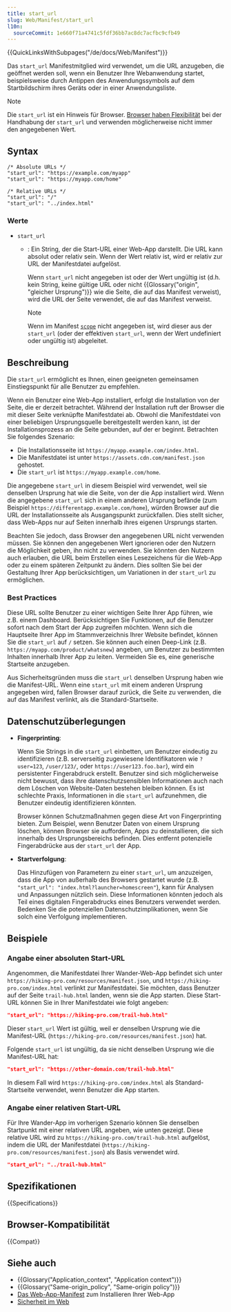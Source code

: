 ```yaml
---
title: start_url
slug: Web/Manifest/start_url
l10n:
  sourceCommit: 1e660f71a4741c5fdf36bb7ac8dc7acfbc9cfb49
---
```


{{QuickLinksWithSubpages("/de/docs/Web/Manifest")}}

Das `start_url` Manifestmitglied wird verwendet, um die URL anzugeben, die geöffnet werden soll, wenn ein Benutzer Ihre Webanwendung startet, beispielsweise durch Antippen des Anwendungssymbols auf dem Startbildschirm ihres Geräts oder in einer Anwendungsliste.

> [!NOTE]
> Die `start_url` ist ein Hinweis für Browser. [Browser haben Flexibilität](#beschreibung) bei der Handhabung der `start_url` und verwenden möglicherweise nicht immer den angegebenen Wert.

## Syntax

```json-nolint
/* Absolute URLs */
"start_url": "https://example.com/myapp"
"start_url": "https://myapp.com/home"

/* Relative URLs */
"start_url": "/"
"start_url": "../index.html"
```

### Werte

- `start_url`

  - : Ein String, der die Start-URL einer Web-App darstellt.
    Die URL kann absolut oder relativ sein.
    Wenn der Wert relativ ist, wird er relativ zur URL der Manifestdatei aufgelöst.

    Wenn `start_url` nicht angegeben ist oder der Wert ungültig ist (d.h. kein String, keine gültige URL oder nicht {{Glossary("origin", "gleicher Ursprung")}} wie die Seite, die auf das Manifest verweist), wird die URL der Seite verwendet, die auf das Manifest verweist.

    > [!NOTE]
    > Wenn im Manifest [`scope`](/de/docs/Web/Manifest/scope) nicht angegeben ist, wird dieser aus der `start_url` (oder der effektiven `start_url`, wenn der Wert undefiniert oder ungültig ist) abgeleitet.

## Beschreibung

Die `start_url` ermöglicht es Ihnen, einen geeigneten gemeinsamen Einstiegspunkt für alle Benutzer zu empfehlen.

Wenn ein Benutzer eine Web-App installiert, erfolgt die Installation von der Seite, die er derzeit betrachtet.
Während der Installation ruft der Browser die mit dieser Seite verknüpfte Manifestdatei ab.
Obwohl die Manifestdatei von einer beliebigen Ursprungsquelle bereitgestellt werden kann, ist der Installationsprozess an die Seite gebunden, auf der er beginnt.
Betrachten Sie folgendes Szenario:

- Die Installationsseite ist `https://myapp.example.com/index.html`.
- Die Manifestdatei ist unter `https://assets.cdn.com/manifest.json` gehostet.
- Die `start_url` ist `https://myapp.example.com/home`.

Die angegebene `start_url` in diesem Beispiel wird verwendet, weil sie denselben Ursprung hat wie die Seite, von der die App installiert wird.
Wenn die angegebene `start_url` sich in einem anderen Ursprung befände (zum Beispiel `https://differentapp.example.com/home`), würden Browser auf die URL der Installationsseite als Ausgangspunkt zurückfallen.
Dies stellt sicher, dass Web-Apps nur auf Seiten innerhalb ihres eigenen Ursprungs starten.

Beachten Sie jedoch, dass Browser den angegebenen URL nicht verwenden müssen.
Sie können den angegebenen Wert ignorieren oder den Nutzern die Möglichkeit geben, ihn nicht zu verwenden.
Sie könnten den Nutzern auch erlauben, die URL beim Erstellen eines Lesezeichens für die Web-App oder zu einem späteren Zeitpunkt zu ändern.
Dies sollten Sie bei der Gestaltung Ihrer App berücksichtigen, um Variationen in der `start_url` zu ermöglichen.

### Best Practices

Diese URL sollte Benutzer zu einer wichtigen Seite Ihrer App führen, wie z.B. einem Dashboard.
Berücksichtigen Sie Funktionen, auf die Benutzer sofort nach dem Start der App zugreifen möchten.
Wenn sich die Hauptseite Ihrer App im Stammverzeichnis Ihrer Website befindet, können Sie die `start_url` auf `/` setzen.
Sie können auch einen Deep-Link (z.B. `https://myapp.com/product/whatsnew`) angeben, um Benutzer zu bestimmten Inhalten innerhalb Ihrer App zu leiten.
Vermeiden Sie es, eine generische Startseite anzugeben.

Aus Sicherheitsgründen muss die `start_url` denselben Ursprung haben wie die Manifest-URL.
Wenn eine `start_url` mit einem anderen Ursprung angegeben wird, fallen Browser darauf zurück, die Seite zu verwenden, die auf das Manifest verlinkt, als die Standard-Startseite.

## Datenschutzüberlegungen

- **Fingerprinting**:

  Wenn Sie Strings in die `start_url` einbetten, um Benutzer eindeutig zu identifizieren (z.B. serverseitig zugewiesene Identifikatoren wie `?user=123`, `/user/123/`, oder `https://user123.foo.bar`), wird ein persistenter Fingerabdruck erstellt.
  Benutzer sind sich möglicherweise nicht bewusst, dass ihre datenschutzsensiblen Informationen auch nach dem Löschen von Website-Daten bestehen bleiben können.
  Es ist schlechte Praxis, Informationen in die `start_url` aufzunehmen, die Benutzer eindeutig identifizieren könnten.

  Browser können Schutzmaßnahmen gegen diese Art von Fingerprinting bieten.
  Zum Beispiel, wenn Benutzer Daten von einem Ursprung löschen, können Browser sie auffordern, Apps zu deinstallieren, die sich innerhalb des Ursprungsbereichs befinden.
  Dies entfernt potenzielle Fingerabdrücke aus der `start_url` der App.

- **Startverfolgung**:

  Das Hinzufügen von Parametern zu einer `start_url`, um anzuzeigen, dass die App von außerhalb des Browsers gestartet wurde (z.B. `"start_url": "index.html?launcher=homescreen"`), kann für Analysen und Anpassungen nützlich sein.
  Diese Informationen könnten jedoch als Teil eines digitalen Fingerabdrucks eines Benutzers verwendet werden.
  Bedenken Sie die potenziellen Datenschutzimplikationen, wenn Sie solch eine Verfolgung implementieren.

## Beispiele

### Angabe einer absoluten Start-URL

Angenommen, die Manifestdatei Ihrer Wander-Web-App befindet sich unter `https://hiking-pro.com/resources/manifest.json`, und `https://hiking-pro.com/index.html` verlinkt zur Manifestdatei.
Sie möchten, dass Benutzer auf der Seite `trail-hub.html` landen, wenn sie die App starten.
Diese Start-URL können Sie in Ihrer Manifestdatei wie folgt angeben:

```json
"start_url": "https://hiking-pro.com/trail-hub.html"
```

Dieser `start_url` Wert ist gültig, weil er denselben Ursprung wie die Manifest-URL (`https://hiking-pro.com/resources/manifest.json`) hat.

Folgende `start_url` ist ungültig, da sie nicht denselben Ursprung wie die Manifest-URL hat:

```json example-bad
"start_url": "https://other-domain.com/trail-hub.html"
```

In diesem Fall wird `https://hiking-pro.com/index.html` als Standard-Startseite verwendet, wenn Benutzer die App starten.

### Angabe einer relativen Start-URL

Für Ihre Wander-App im vorherigen Szenario können Sie denselben Startpunkt mit einer relativen URL angeben, wie unten gezeigt.
Diese relative URL wird zu `https://hiking-pro.com/trail-hub.html` aufgelöst, indem die URL der Manifestdatei (`https://hiking-pro.com/resources/manifest.json`) als Basis verwendet wird.

```json
"start_url": "../trail-hub.html"
```

## Spezifikationen

{{Specifications}}

## Browser-Kompatibilität

{{Compat}}

## Siehe auch

- {{Glossary("Application_context", "Application context")}}
- {{Glossary("Same-origin_policy", "Same-origin policy")}}
- [Das Web-App-Manifest](/de/docs/Web/Progressive_web_apps/Guides/Making_PWAs_installable#the_web_app_manifest) zum Installieren Ihrer Web-App
- [Sicherheit im Web](/de/docs/Web/Security)
